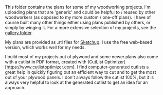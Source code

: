 This folder contains the plans for some of my woodworking projects. I'm
uploading plans that are 'generic' and could be helpful to / reused by other
woodworkers (as opposed to my more custom / one-off plans). I have of course
built many other things either using plans published by others, or simply by
winging it. For a more extensive selection of my projects, see the [gallery
folder](gallery/).

My plans are provided as .stl files for [Sketchup](https://www.sketchup.com/).
I use the free web-based version, which works well for my needs.

I build most of my projects out of plywood and some newer plans also come with
a cutlist in PDF format, created with (CutList
Optimizer)[https://www.cutlistoptimizer.com]. I find computer-generated
cutlists a great help in quickly figuring out an efficient way to cut and to
get the most out of your plywood panels. I don't always follow the cutlist
100%, but it is always very helpful to look at the generated cutlist to get an
idea for an approach.

